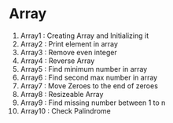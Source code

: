 # Array 

1. Array1 : Creating Array and Initializing it 
2. Array2 : Print element in array
3. Array3 : Remove even integer
4. Array4 : Reverse Array
5. Array5 : Find minimum number in array
6. Array6 : Find second max number in array
7. Array7 : Move Zeroes to the end of zeroes
8. Array8 : Resizeable Array
9. Array9 : Find missing number  between 1 to n
10. Array10 : Check Palindrome